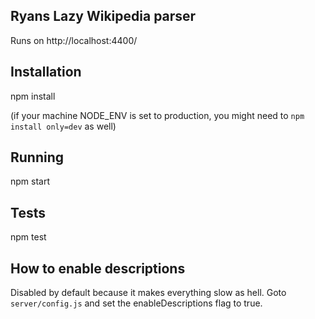 Ryans Lazy Wikipedia parser
---

Runs on http://localhost:4400/

Installation
---

  npm install

(if your machine NODE_ENV is set to production, you might need to `npm install only=dev` as well)


Running
---

  npm start


Tests
---

  npm test


How to enable descriptions
---
  Disabled by default because it makes everything slow as hell.
  Goto `server/config.js` and set the enableDescriptions flag to true.
